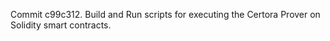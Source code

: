Commit c99c312.                    Build and Run scripts for executing the Certora Prover on Solidity smart contracts.